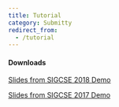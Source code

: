 ```yaml
---
title: Tutorial
category: Submitty
redirect_from:
  - /tutorial
---
```






#### Downloads

[Slides from SIGCSE 2018 Demo](https://github.com/Submitty/publications/raw/master/2018_SIGCSE_demo_peveler_et_al/SIGCSE%202018%20Submitty%20Demo%20Presentation.pdf)

[Slides from SIGCSE 2017 Demo ](https://github.com/Submitty/Tutorial/raw/master/presentation/Submitty%20Demo%20SIGCSE%20March%2010%202017.pdf)
  




